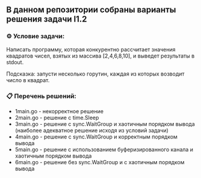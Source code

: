 ## В данном репозитории собраны варианты решения задачи l1.2  

### ⚙️ Условие задачи:  

Написать программу, которая конкурентно рассчитает значения квадратов чисел, взятых из массива [2,4,6,8,10], и выведет результаты в stdout.  

Подсказка: запусти несколько горутин, каждая из которых возводит число в квадрат.  

### 📋 Перечень решений:

- 1main.go - некорректное решение
- 2main.go - решение с time.Sleep
- 3main.go - решение с sync.WaitGroup и хаотичным порядком вывода (наиболее адекватное решение исходя из условий задачи)
- 4main.go - решение с sync.WaitGroup и корректным порядком вывода
- 5main.go - решение с использованием буферизированного канала и хаотичным порядком вывода
- 6main.go - решение без sync.WaitGroup и с хаотичным порядком вывода